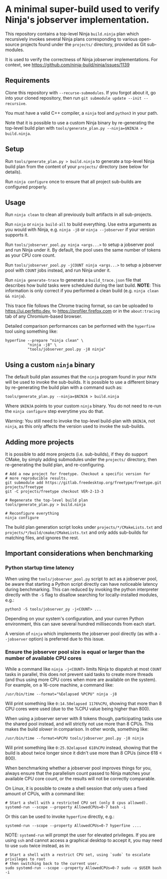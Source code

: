 # A minimal super-build used to verify Ninja's jobserver implementation.

This repository contains a top-level Ninja `build.ninja` plan which recursively
invokes several Ninja plans corresponding to various open-source projects
found under the `projects/` directory, provided as Git sub-modules.

It is used to verify the correctness of Ninja jobserver implementations.
For context, see https://github.com/ninja-build/ninja/issues/1139

## Requirements

Clone this repository with `--recurse-submodules`. If you forgot about it,
go into your cloned repository, then run `git submodule update --init --recursive`.

You must have a valid C++ compiler, a `ninja` tool and `python3` in your path.

Note that it is possible to use a custom Ninja binary by re-generating
the top-level build plan with `tools/generate_plan.py --ninja=$NINJA > build.ninja`.

## Setup

Run `tools/generate_plan.py > build.ninja` to generate a top-level Ninja build
plan from the content of your `projects/` directory (see below for details).

Run `ninja configure` once to ensure that all project sub-builds are configured
properly.

## Usage

Run `ninja clean` to clean all previously built artifacts in all sub-projects.

Run `ninja` or `ninja build-all` to build everything. Use extra arguments as
you would with Ninja, e.g. `ninja -j8` or `ninja --jobserver` if your version
supports it.

Run `tools/jobserver_pool.py ninja <args...>` to setup a jobserver pool and run
Ninja under it. By default, the pool uses the same number of tokens as your
CPU core count.

Run `tools/jobserver_pool.py -jCOUNT ninja <args...>` to setup
a jobserver pool with `COUNT` jobs instead, and run Ninja under it.

Run `ninja generate-trace` to generate a `build_trace.json` file that describes
how build tasks were scheduled during the last build. **NOTE**: This information is
only correct if you performed a clean build (e.g. `ninja clean && ninja`).

This trace file follows the Chrome tracing format, so can be uploaded to
https://ui.perfetto.dev, to https://profiler.firefox.com or in the
`about:tracing` tab of any Chromium-based browser.

Detailed comparison performances can be performed with the `hyperfine` tool
using something like:

```
hyperfine --prepare "ninja clean" \
          "ninja -j8" \
          "tools/jobserver_pool.py -j8 ninja"
```

## Using a custom `ninja` binary

The default build plan assumes that the `ninja` program found in your `PATH` will
be used to invoke the sub-builds. It is possible to use a different binary by
re-generating the build plan with a command such as:

```
tools/generate_plan.py --ninja=$NINJA > build.ninja
```

Where `$NINJA` points to your custom `ninja` binary. You do not need to re-run
the `ninja configure` step everytime you do that.

Warning: You still need to invoke the top-level build-plan with `$NINJA`, not `ninja`,
as this only affects the version used to invoke the sub-builds.

## Adding more projects

It is possible to add more projects (i.e. sub-builds), if they do support CMake,
by simply adding submodules under the `projects/` directory, then re-generating the
build plan, and re-configuring.

```
# Add a new project for freetype. Checkout a specific version for
# more reproducible results.
git submodule add https://gitlab.freedesktop.org/freetype/freetype.git projects/freetype
git -C projects/freetype checkout VER-2-13-3

# Regenerate the top-level build plan
tools/generate_plan.py > build.ninja

# Reconfigure everything
ninja configure
```

The build plan generation script looks under `projects/*/CMakeLists.txt` and
`projects/*/build/cmake/CMakeLists.txt` and only adds sub-builds for matching
files, and ignores the rest.

## Important considerations when benchmarking

### Python startup time latency

When using the `tools/jobserver_pool.py` script to act as a jobserver pool, be
aware that starting a Python script directly can have noticeable latency during
benchmarking. This can reduced by invoking the python interpreter directly with
the `-S` flag to disallow searching for locally-installed modules, e.g.:

```
python3 -S tools/jobserver_py -j<COUNT> ...
```

Depending on your system's configuration, and your curren Python environment,
this can save several hundred milliseconds from each start.

A version of `ninja` which implements the jobserver pool directly (as with
a `--jobserver` option) is preferred due to this issue.


### Ensure the jobserver pool size is equal or larger than the number of available CPU cores

While a command like `ninja -j<COUNT>` limits Ninja to dispatch at most `COUNT`
tasks in parallel, this does not prevent said tasks to create more threads (and
thus using more CPU cores when more are available on the system). For example, on
a 16-core machine, a command like:

```
/usr/bin/time --format="%Eelapsed %PCPU" ninja -j8
```

Will print something like `0:14.50elapsed 1176%CPU`, showing that more than
8 CPU cores were used (due to the %CPU value being higher than 800).

When using a jobserver server with 8 tokens though, participating tasks use
the shared pool instead, and will strictly not use more than 8 CPUs. This makes
the build _slower_ in comparison. In other words, something like:

```
/usr/bin/time --format=%PCPU tools/jobserver_pool.py -j8 ninja
```

Will print something like `0:25.92elapsed 618%CPU` instead, showing that the build
is about twice longer since it didn't use more than 8 CPUs (since 618 < 800).

When benchmarking whether a jobserver pool improves things for you, always
ensure that the parallelism count passed to Ninja matches your available CPU core
count, or the results will not be correctly comparable.

On Linux, it is possible to create a shell session that only uses a fixed amount
of CPUs, with a command like:

```
# Start a shell with a restricted CPU set (only 8 cpus allowed).
systemd-run --scope --property AllowedCPUs=0-7 bash -i
```

Or this can be used to invoke `hyperfine` directly, e.g.:
```
systemd-run --scope --property AllowedCPUs=0-7 hyperfine ....
```

NOTE: `systemd-run` will prompt the user for elevated privileges. If you are using
`ssh` and cannot access a graphical desktop to accept it, you may need to use
`sudo` twice instead, as in:

```
# Start a shell with a restrict CPU set, using `sudo` to escalate privileges to root
# then switching back to the current user.
sudo systemd-run --scope --property AllowedCPUs=0-7 sudo -u $USER bash -i
```

